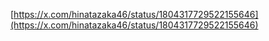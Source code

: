 [https://x.com/hinatazaka46/status/1804317729522155646](https://x.com/hinatazaka46/status/1804317729522155646)

